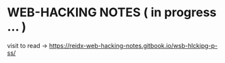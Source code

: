 # WEB-HACKING NOTES ( in progress ... )


visit to read -> https://reidx-web-hacking-notes.gitbook.io/wsb-hlckipg-p-ss/
